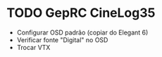 # TODO GepRC CineLog35
- Configurar OSD padrão (copiar do Elegant 6)
- Verificar fonte "Digital" no OSD
- Trocar VTX

